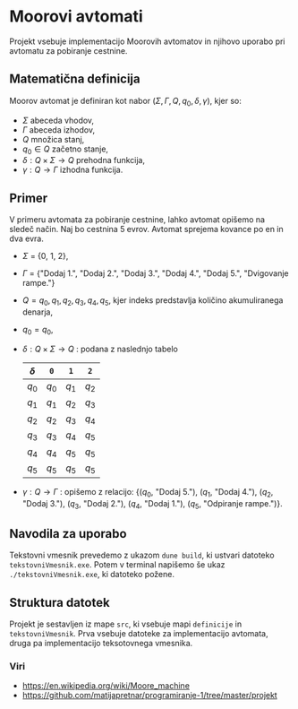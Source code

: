 # Moorovi avtomati

Projekt vsebuje implementacijo Moorovih avtomatov in njihovo uporabo pri avtomatu za pobiranje cestnine.

## Matematična definicija

Moorov avtomat je definiran kot nabor $(\Sigma, \Gamma, Q, q_0, \delta, \gamma)$, kjer so:

- $\Sigma$ abeceda vhodov,
- $\Gamma$ abeceda izhodov,
- $Q$ množica stanj,
- $q_0 \in Q$ začetno stanje,
- $\delta : Q \times \Sigma \to Q$ prehodna funkcija,
- $\gamma : Q \to \Gamma$ izhodna funkcija.

## Primer

V primeru avtomata za pobiranje cestnine, lahko avtomat opišemo na sledeč način.
Naj bo cestnina 5 evrov. Avtomat sprejema kovance po en in dva evra.

- $\Sigma$ = {0, 1, 2},
- $\Gamma$ = {"Dodaj 1.", "Dodaj 2.", "Dodaj 3.", "Dodaj 4.", "Dodaj 5.", "Dvigovanje rampe."}
- $Q = {q_0, q_1, q_2, q_3, q_4, q_5}$, kjer indeks predstavlja količino akumuliranega denarja,
- $q_0 = q_0$,
- $\delta : Q \times \Sigma \to Q$ :
podana z naslednjo tabelo

    | $\delta$ | `0`   | `1`   | `2`   |
    | -------- | ----- | ----- | ----- |
    | $q_0$    | $q_0$ | $q_1$ | $q_2$ |
    | $q_1$    | $q_1$ | $q_2$ | $q_3$ |
    | $q_2$    | $q_2$ | $q_3$ | $q_4$ |
    | $q_3$    | $q_3$ | $q_4$ | $q_5$ |
    | $q_4$    | $q_4$ | $q_5$ | $q_5$ |
    | $q_5$    | $q_5$ | $q_5$ | $q_5$ |


- $\gamma : Q \to \Gamma$ : opišemo z relacijo: {($q_0$, "Dodaj 5."), ($q_1$, "Dodaj 4."), ($q_2$, "Dodaj 3."), ($q_3$, "Dodaj 2."), ($q_4$, "Dodaj 1."), ($q_5$, "Odpiranje rampe.")}.


## Navodila za uporabo

Tekstovni vmesnik prevedemo z ukazom `dune build`, ki ustvari datoteko `tekstovniVmesnik.exe`. Potem v terminal napišemo še ukaz `./tekstovniVmesnik.exe`, ki datoteko požene.

## Struktura datotek

Projekt je sestavljen iz mape `src`, ki vsebuje mapi `definicije` in `tekstovniVmesnik`.
Prva vsebuje datoteke za implementacijo avtomata, druga pa implementacijo teksotovnega vmesnika.

### Viri
- https://en.wikipedia.org/wiki/Moore_machine
- https://github.com/matijapretnar/programiranje-1/tree/master/projekt
